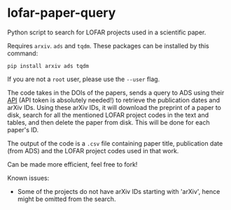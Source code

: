 # lofar-paper-query
Python script to search for LOFAR projects used in a scientific paper.

Requires `arxiv`. `ads` and `tqdm`. These packages can be installed by this command:
```
pip install arxiv ads tqdm
```

If you are not a `root` user, please use the `--user` flag.

The code takes in the DOIs of the papers, sends a query to ADS using their [API](https://github.com/adsabs/adsabs-dev-api) (API token is absolutely needed!) to retrieve the publication dates and arXiv IDs. Using these arXiv IDs, it will download the preprint of a paper to disk, search for all the mentioned LOFAR project codes in the text and tables, and then delete the paper from disk. This will be done for each paper's ID.

The output of the code is a `.csv` file containing paper title, publication date (from ADS) and the LOFAR project codes used in that work. 

Can be made more efficient, feel free to fork!

Known issues:
 - Some of the projects do not have arXiv IDs starting with 'arXiv', hence might be omitted from the search.  
